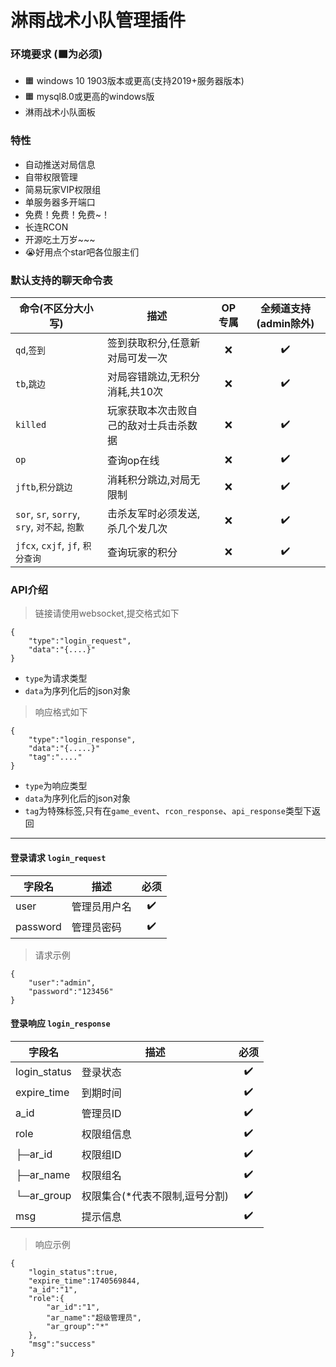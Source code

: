 淋雨战术小队管理插件
===========

### 环境要求 (🟧为必须)
* 🟧 windows 10 1903版本或更高(支持2019+服务器版本)
* 🟧 mysql8.0或更高的windows版
* 淋雨战术小队面板

### 特性
* 自动推送对局信息
* 自带权限管理
* 简易玩家VIP权限组
* 单服务器多开端口
* 免费！免费！免费~！
* 长连RCON
* 开源吃土万岁~~~
* 😭好用点个star吧各位服主们

### 默认支持的聊天命令表

| 命令(不区分大小写)                               | 描述                  | OP专属 | 全频道支持(admin除外) |
|------------------------------------------|---------------------|:----:|:--------------:|
| `qd`,`签到`                                | 签到获取积分,任意新对局可发一次    |  ❌️  |       ✔️       |
| `tb`,`跳边`                                | 对局容错跳边,无积分消耗,共10次   |  ❌️  |       ✔️       |
| `killed`                                 | 玩家获取本次击败自己的敌对士兵击杀数据 |  ❌️  |       ✔️       |
| `op`                                     | 查询op在线              |  ❌️  |       ✔️       |
| `jftb`,`积分跳边`                            | 消耗积分跳边,对局无限制        |  ❌️  |       ✔️       |
| `sor`, `sr`, `sorry`, `sry`, `对不起`, `抱歉` | 击杀友军时必须发送,杀几个发几次    |  ❌️  |       ✔️       |
| `jfcx`, `cxjf`, `jf`, `积分查询`             | 查询玩家的积分             |  ❌️  |       ✔️       |


### API介绍
> 链接请使用websocket,提交格式如下

```
{
    "type":"login_request",
    "data":"{....}"
}
```
* `type`为请求类型
* `data`为序列化后的json对象

> 响应格式如下

```
{
    "type":"login_response",
    "data":"{.....}"
    "tag":"...."
}
```
* `type`为响应类型
* `data`为序列化后的json对象
* `tag`为特殊标签,只有在`game_event`、`rcon_response`、`api_response`类型下返回
------------------------
#### 登录请求 `login_request`

| 字段名      | 描述     | 必须 |
|----------|--------|:--:|
| user     | 管理员用户名 | ✔️ | 
| password | 管理员密码  | ✔️ | 

> 请求示例

```
{
    "user":"admin",
    "password":"123456"
}
```

#### 登录响应 `login_response`

| 字段名          | 描述                | 必须 |
|--------------|-------------------|:--:|
| login_status | 登录状态              | ✔️ | 
| expire_time  | 到期时间              | ✔️ | 
| a_id         | 管理员ID             | ✔️ |
| role         | 权限组信息             | ✔️ | 
| ├─ar_id      | 权限组ID             | ✔️ | 
| ├─ar_name    | 权限组名              | ✔️ | 
| └─ar_group   | 权限集合(*代表不限制,逗号分割) | ✔️ | 
| msg          | 提示信息              | ✔️ | 

> 响应示例

```
{
    "login_status":true,
    "expire_time":1740569844,
    "a_id":"1",
    "role":{
        "ar_id":"1",
        "ar_name":"超级管理员",
        "ar_group":"*"
    },
    "msg":"success"
}
```